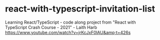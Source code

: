 # react-with-typescript-invitation-list
Learning React/TypeScript - code along project from "React with TypeScript Crash Course - 2021" - Laith Harb https://www.youtube.com/watch?v=jrKcJxF0lAU&amp;t=426s
